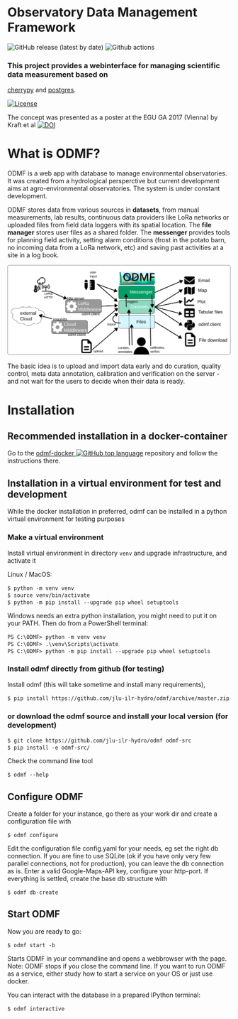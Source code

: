 # Observatory Data Management Framework

![GitHub release (latest by date)](https://img.shields.io/github/v/release/jlu-ilr-hydro/odmf)
![Github actions](https://github.com/jlu-ilr-hydro/odmf/actions/workflows/python-app.yml/badge.svg)

### This project provides a webinterface for managing scientific data measurement based on

[cherrypy](https://github.com/cherrypy/cherrypy) and [postgres](https://www.postgresql.org/).

[![License][license-image]][license-link]

[license-image]: https://img.shields.io/badge/license-MIT-blue.png
[license-link]: http://opensource.org/licenses/MIT


The concept was presented as a poster at the EGU GA 2017 (Vienna) by Kraft et al 
[![DOI](https://img.shields.io/badge/doi-10.13140%2FRG.2.2.32891.54563-blue)](https://doi.org/10.13140/RG.2.2.32891.54563)

# What is ODMF?

ODMF is a web app with database to manage environmental observatories. It was created from a hydrological persperctive but current development aims at agro-environmental observatories. The system is under constant development.

ODMF stores data from various sources in **datasets**, from manual measurements, lab results, continuous data providers like LoRa networks or uploaded files from field data loggers with its spatial location. The **file manager** stores user files as a shared folder. The **messenger** provides tools for planning field activity, setting alarm conditions (frost in the potato barn, no incoming data from a LoRa network, etc) and saving past activities at a site in a log book.

![data-flow](graphics/data-flow.svg)

The basic idea is to upload and import data early and do curation, quality control, meta data annotation, calibration and verification on the server - and not wait for the users to decide when their data is ready.

# Installation

## Recommended installation in a docker-container

Go to the [odmf-docker ![GitHub top language](https://img.shields.io/github/languages/top/jlu-ilr-hydro/odmf-docker)](https://github.com/jlu-ilr-hydro/odmf-docker) repository and follow the instructions there.

## Installation in a virtual environment for test and development

While the docker installation in preferred, odmf can be installed in a python virtual environment for testing purposes

### Make a virtual environment

Install virtual environment in directory `venv` and upgrade infrastructure, and activate it

Linux / MacOS:

    $ python -m venv venv
    $ source venv/bin/activate
    $ python -m pip install --upgrade pip wheel setuptools

Windows needs an extra python installation, you might need to put it on your PATH. Then do from a PowerShell
terminal:

    PS C:\ODMF> python -m venv venv
    PS C:\ODMF> .\venv\Scripts\activate
    PS C:\ODMF> python -m pip install --upgrade pip wheel setuptools


### Install odmf directly from github (for testing)
Install odmf (this will take sometime and install many requirements),

    $ pip install https://github.com/jlu-ilr-hydro/odmf/archive/master.zip

### or download the odmf source and install your local version (for development)

    $ git clone https://github.com/jlu-ilr-hydro/odmf odmf-src
    $ pip install -e odmf-src/
    
Check the command line tool

    $ odmf --help

## Configure ODMF

Create a folder for your instance, go there as your work dir and create a configuration file with

    $ odmf configure

Edit the configuration file config.yaml for your needs, eg set the right db connection. If you are
fine to use SQLite (ok if you have only very few parallel connections, not for production), you can leave
the db connection as is. Enter a valid Google-Maps-API key, configure your http-port. If everything is settled, create the base db structure with

    $ odmf db-create

## Start ODMF

Now you are ready to go:

    $ odmf start -b

Starts ODMF in your commandline and opens a webbrowser with the page. Note: ODMF stops if you close the command line. If you want to run ODMF as a service, either study how to start a service on your OS or just use docker.

You can interact with the database in a prepared IPython terminal:

    $ odmf interactive